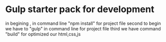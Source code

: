 # Gulp starter pack for development

in begining , in command line "npm install" for project file
second to begin we have to "gulp" in command line for project file
third we have command "build" for optimized our html,css,js


